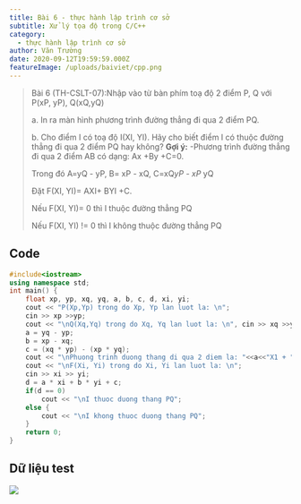 ```yaml
---
title: Bài 6 - thực hành lập trình cơ sở
subtitle: Xử lý tọa độ trong C/C++
category:
  - thực hành lập trình cơ sở
author: Văn Trường
date: 2020-09-12T19:59:59.000Z
featureImage: /uploads/baiviet/cpp.png
---
```


> Bài 6 (TH-CSLT-07):Nhập vào từ bàn phím toạ độ 2 điểm P, Q với P(xP, yP), Q(xQ,yQ)
>
>a. In ra màn hình phương trình đường thẳng đi qua 2 điểm PQ.
>
>b. Cho điểm I có toạ độ I(XI, YI). Hãy cho biết điểm I có thuộc đường thẳng đi
>qua 2 điểm PQ hay không?
>**Gợi ý:**
>-Phương trình đường thẳng đi qua 2 điểm AB có dạng: Ax +By +C=0.
>
>Trong đó A=yQ - yP,  B= xP - xQ, C=xQ*yP - xP* yQ
>
>Đặt F(XI, YI)= AXI+ BYI +C.
>
>Nếu F(XI, YI)= 0 thì I thuộc đường thẳng PQ
>
>Nếu F(XI, YI) != 0 thì I không thuộc đường thẳng PQ


## Code  
```c++
#include<iostream>
using namespace std;
int main() {
    float xp, yp, xq, yq, a, b, c, d, xi, yi;
    cout << "P(Xp,Yp) trong do Xp, Yp lan luot la: \n";
    cin >> xp >>yp;
    cout << "\nQ(Xq,Yq) trong do Xq, Yq lan luot la: \n", cin >> xq >>yq;
    a = yq - yp;
    b = xp - xq;
    c = (xq * yp) - (xp * yq);
    cout << "\nPhuong trinh duong thang di qua 2 diem la: "<<a<<"X1 + "<<b<<"Y1 + "<<c<<" = 0";
    cout << "\nF(Xi, Yi) trong do Xi, Yi lan luot la: \n";
    cin >> xi >> yi;
    d = a * xi + b * yi + c;
    if(d == 0)
        cout << "\nI thuoc duong thang PQ";
    else {
        cout << "\nI khong thuoc duong thang PQ";
    }
	return 0;
}
```

## Dữ liệu test

![](https://i.ibb.co/RYTmvF5/image.png)